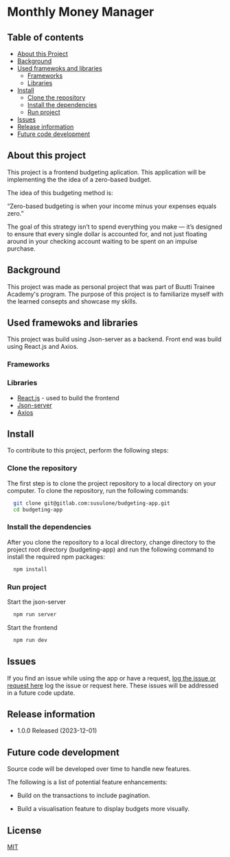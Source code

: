 # Monthly Money Manager

## Table of contents

-   [About this Project](#about)
-   [Background](#background)
-   [Used framewoks and libraries](#frameworks-libraries)
    -   [Frameworks](#frameworks)
    -   [Libraries](#libraries)
-   [Install](#install)
    -   [Clone the repository](#clone)
    -   [Install the dependencies](#dependencies)
    -   [Run project](#run)
-   [Issues](#issues)
-   [Release information](#releases)
-   [Future code development](#future-dev)

## About this project<a name="about"></a>

This project is a frontend budgeting aplication. This application will be implementing the the idea of a zero-based budget.

The idea of this budgeting method is:

“Zero-based budgeting is when your income minus your expenses equals zero.”

The goal of this strategy isn’t to spend everything you make — it’s designed to ensure that every single dollar is accounted for, and not just floating around in your checking account waiting to be spent on an impulse purchase.

## Background<a name="background"></a>

This project was made as personal project that was part of Buutti Trainee Academy's program. The purpose of this project is to familiarize myself with the learned consepts and showcase my skills.

## Used framewoks and libraries<a name= "frameworks-libraries"></a>

This project was build using Json-server as a backend.
Front end was build using React.js and Axios.

### Frameworks<a name= "frameworks"></a>

### Libraries<a name= "libraries"></a>

-   [React.js](https://reactjs.org/ "reactjs") - used to build the frontend
-   [Json-server](https://www.npmjs.com/package/json-server)
-   [Axios](https://axios-http.com/docs/intro)

## Install <a name="install"></a>

To contribute to this project, perform the following steps:

### Clone the repository<a name="clone"></a>

The first step is to clone the project repository to a local directory on your computer. To clone the repository, run the following commands:

```bash
  git clone git@gitlab.com:susulone/budgeting-app.git
  cd budgeting-app
```

### Install the dependencies<a name="dependencies"></a>

After you clone the repository to a local directory, change directory to the project root directory (budgeting-app) and run the following command to install the required npm packages:

```bash
  npm install
```

### Run project<a name="run"></a>

Start the json-server

```bash
  npm run server
```

Start the frontend

```bash
  npm run dev
```

## Issues<a name= "issues"></a>

If you find an issue while using the app or have a request, [log the issue or request here](https://gitlab.com/susulone/budgeting-app/-/issues) log the issue or request here. These issues will be addressed in a future code update.

## Release information <a name= "releases"></a>

-   1.0.0 Released (2023-12-01)

## Future code development <a name= "future-dev"></a>

Source code will be developed over time to handle new features.

The following is a list of potential feature enhancements:

-   Build on the transactions to include pagination.

-   Build a visualisation feature to display budgets more visually.

## License

[MIT](https://choosealicense.com/licenses/mit/)
